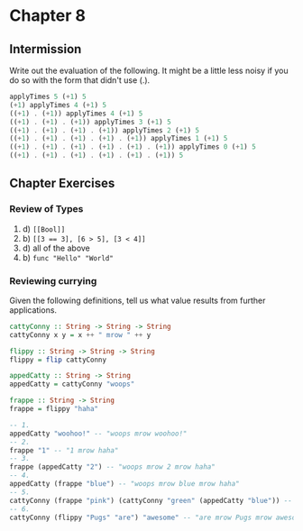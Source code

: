 # Chapter 8

## Intermission

Write out the evaluation of the following.
It might be a little less noisy if you do so with the form that didn't use (.).

```haskell
applyTimes 5 (+1) 5
(+1) applyTimes 4 (+1) 5
((+1) . (+1)) applyTimes 4 (+1) 5
((+1) . (+1) . (+1)) applyTimes 3 (+1) 5
((+1) . (+1) . (+1) . (+1)) applyTimes 2 (+1) 5
((+1) . (+1) . (+1) . (+1) . (+1)) applyTimes 1 (+1) 5
((+1) . (+1) . (+1) . (+1) . (+1) . (+1)) applyTimes 0 (+1) 5
((+1) . (+1) . (+1) . (+1) . (+1) . (+1)) 5
```

## Chapter Exercises

### Review of Types

1. d) `[[Bool]]`
2. b) `[[3 == 3], [6 > 5], [3 < 4]]`
3. d) all of the above
4. b) `func "Hello" "World"`

### Reviewing currying

Given the following definitions, tell us what value results from further applications.

```haskell
cattyConny :: String -> String -> String
cattyConny x y = x ++ " mrow " ++ y

flippy :: String -> String -> String
flippy = flip cattyConny

appedCatty :: String -> String
appedCatty = cattyConny "woops"

frappe :: String -> String
frappe = flippy "haha"
```

```haskell
-- 1.
appedCatty "woohoo!" -- "woops mrow woohoo!"
-- 2.
frappe "1" -- "1 mrow haha"
-- 3.
frappe (appedCatty "2") -- "woops mrow 2 mrow haha"
-- 4.
appedCatty (frappe "blue") -- "woops mrow blue mrow haha"
-- 5.
cattyConny (frappe "pink") (cattyConny "green" (appedCatty "blue")) -- "pink mrow haha mrow green mrow woops mrow blue"
-- 6.
cattyConny (flippy "Pugs" "are") "awesome" -- "are mrow Pugs mrow awesome"
```
